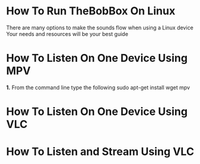 # How To Run TheBobBox On Linux

There are many options to make the sounds flow when using a Linux device
Your needs and resources will be your best guide

# How To Listen On One Device Using MPV

**1.** From the command line type the following
    sudo apt-get install wget mpv 

    

# How To Listen On One Device Using VLC

# How To Listen and Stream Using VLC
